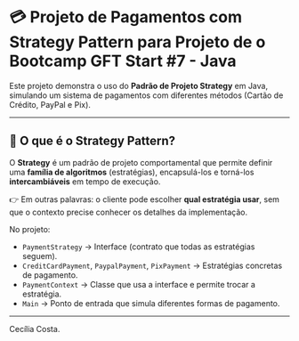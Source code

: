 # 💳 Projeto de Pagamentos com Strategy Pattern para Projeto de o Bootcamp GFT Start #7 - Java

Este projeto demonstra o uso do **Padrão de Projeto Strategy** em Java, simulando um sistema de pagamentos com diferentes métodos (Cartão de Crédito, PayPal e Pix).

---

## 📌 O que é o Strategy Pattern?

O **Strategy** é um padrão de projeto comportamental que permite definir uma **família de algoritmos** (estratégias), encapsulá-los e torná-los **intercambiáveis** em tempo de execução.

👉 Em outras palavras: o cliente pode escolher **qual estratégia usar**, sem que o contexto precise conhecer os detalhes da implementação.

No projeto:
- `PaymentStrategy` → Interface (contrato que todas as estratégias seguem).  
- `CreditCardPayment`, `PaypalPayment`, `PixPayment` → Estratégias concretas de pagamento.  
- `PaymentContext` → Classe que usa a interface e permite trocar a estratégia.  
- `Main` → Ponto de entrada que simula diferentes formas de pagamento.  

---

Cecília Costa.
